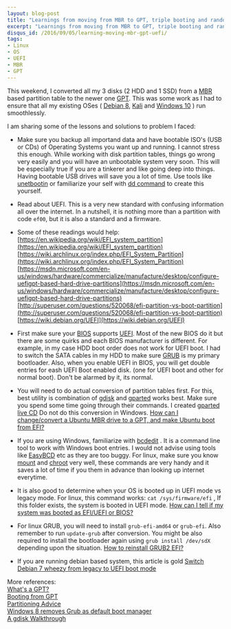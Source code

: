 ```yaml
---
layout: blog-post
title: "Learnings from moving from MBR to GPT, triple booting and random stuff"
excerpt: "Learnings from moving from MBR to GPT, triple booting and random stuff"
disqus_id: /2016/09/05/learning-moving-mbr-gpt-uefi/
tags:
- Linux
- OS
- UEFI
- MBR
- GPT
---
```


This weekend, I converted all my 3 disks (2 HDD and 1 SSD) from a [MBR](https://en.wikipedia.org/wiki/Master_boot_record) based partition table to the newer one [GPT](https://en.wikipedia.org/wiki/GUID_Partition_Table). This was some work as I had to ensure that all my existing OSes ( [Debian 8](https://www.debian.org/), [Kali](https://www.kali.org/) and [Windows 10](https://www.microsoft.com/en-in/software-download/windows10ISO) ) run smoothlessly. 

I am sharing some of the lessons and solutions to problem I faced:

* Make sure you backup all importand data and have bootable ISO's (USB or CDs) of Operating Systems you want up and running. I cannot stress this enough. While working with disk partition tables, things go wrong very easily and you will have an unbootable system very soon. This will be especially true if you are a tinkerer and like going deep into things. Having bootable USB drives will save you a lot of time. Use tools like [unetbootin](https://unetbootin.github.io/) or familiarize your self with [dd command](https://en.wikipedia.org/wiki/Dd_(Unix)) to create this yourself.

* Read about UEFI. This is a very new standard with confusing information all over the internet. In a nutshell, it is nothing more than a partition with code `ef00`, but it is also a standard and a firmware.

* Some of these readings would help:  
[https://en.wikipedia.org/wiki/EFI_system_partition](https://en.wikipedia.org/wiki/EFI_system_partition)  
[https://wiki.archlinux.org/index.php/EFI_System_Partition](https://wiki.archlinux.org/index.php/EFI_System_Partition)  
[https://msdn.microsoft.com/en-us/windows/hardware/commercialize/manufacture/desktop/configure-uefigpt-based-hard-drive-partitions](https://msdn.microsoft.com/en-us/windows/hardware/commercialize/manufacture/desktop/configure-uefigpt-based-hard-drive-partitions)  
[http://superuser.com/questions/520068/efi-partition-vs-boot-partition](http://superuser.com/questions/520068/efi-partition-vs-boot-partition)  
[https://wiki.debian.org/UEFI](https://wiki.debian.org/UEFI)


* First make sure your [BIOS]() supports [UEFI](). Most of the new BIOS do it but there are some quirks and each BIOS manufacturer is different. For example, in my case HDD boot order does not work for UEFI boot. I had to switch the SATA cables in my HDD to make sure [GRUB]() is my primary bootloader. Also, when you enable UEFI in BIOS, you will get double entries for eash UEFI Boot enabled disk. (one for UEFI boot and other for normal boot). Don't be alarmed by it, its normal.

* You will need to do actual conversion of partition tables first. For this, best utility is combination of [gdisk]() and [gparted]() works best. Make sure you spend some time going through their commands. I created [gparted live CD](http://gparted.org/livecd.php) Do not do this conversion in Windows. [How can I change/convert a Ubuntu MBR drive to a GPT, and make Ubuntu boot from EFI?](http://askubuntu.com/questions/84501/how-can-i-change-convert-a-ubuntu-mbr-drive-to-a-gpt-and-make-ubuntu-boot-from)

* If you are using Windows, familiarize with [bcdedit](https://technet.microsoft.com/en-us/library/cc709667(v=ws.10).aspx) . It is a command line tool to work with Windows boot entries. I would not advise using tools like [EasyBCD](http://neosmart.net/EasyBCD/c) etc as they are too buggy.
For linux, make sure you know [mount](http://man7.org/linux/man-pages/man8/mount.8.html) and [chroot](https://en.wikipedia.org/wiki/Chroot) very well, these commands are very handy and it saves a lot of time if you them in advance than looking up internet everytime.

* It is also good to determine when your OS is booted up in UEFI mode vs legacy mode. For linux, this command works: ` cat /sys/firmware/efi ` , If this folder exists, the system is booted in UEFI mode. [How can I tell if my system was booted as EFI/UEFI or BIOS?](http://askubuntu.com/questions/162564/how-can-i-tell-if-my-system-was-booted-as-efi-uefi-or-bios)


* For linux GRUB, you will need to install `grub-efi-amd64` or `grub-efi`. Also remember to run `update-grub` after conversion. You might be also required to install the bootloader again using `grub install /dev/sdX` depending upon the situation. [How to reinstall GRUB2 EFI?](http://superuser.com/questions/376470/how-to-reinstall-grub2-efi)

* If you are running debian based system, this article is gold [Switch Debian 7 wheezy from legacy to UEFI boot mode](http://www.getreu.net/public/downloads/doc/legacy2UEFIboot/Transform-Debian_7_wheezy-from_legacy_to_UEFI_boot_mode.html#_boot_a_live_system)


More references:  
[What's a GPT?](http://www.rodsbooks.com/gdisk/whatsgpt.html)  
[Booting from GPT](http://www.rodsbooks.com/gdisk/booting.html)  
[Partitioning Advice](http://www.rodsbooks.com/gdisk/advice.html)  
[Windows 8 removes Grub as default boot manager](http://askubuntu.com/questions/235567/windows-8-removes-grub-as-default-boot-manager)  
[A gdisk Walkthrough](http://www.rodsbooks.com/gdisk/walkthrough.html)  
 

